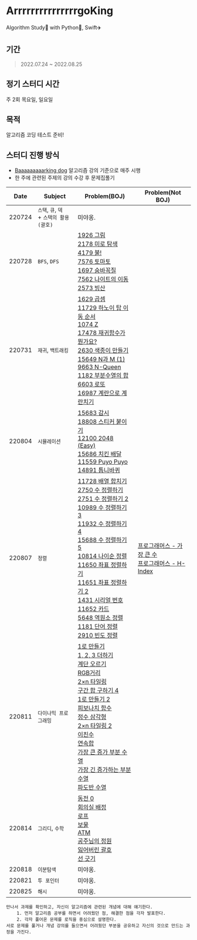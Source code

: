# ArrrrrrrrrrrrrrrgoKing
Algorithm Study📒 with Python🐍, Swift✈️ 

## 기간
> 2022.07.24 ~ 2022.08.25

## 정기 스터디 시간
주 2회 목요일, 일요일

## 목적
알고리즘 코딩 테스트 준비!
    
## 스터디 진행 방식
* [Baaaaaaaaarking dog](https://github.com/encrypted-def/basic-algo-lecture) 알고리즘 강의 기준으로 매주 시행
* 한 주에 관련된 주제의 강의 수강 후 문제집풀기

|  Date  |               Subject            |   Problem(BOJ)   |   Problem(Not BOJ)   |
|:------:|----------------------------------|------------------|----------------------|
| 220724 | `스택`, `큐`, `덱` <br> + `스택의 활용(괄호)` | 미야옹. | |
| 220728 | `BFS`, `DFS `                    | [1926 그림](https://www.acmicpc.net/problem/1926) <br>[2178 미로 탐색](https://www.acmicpc.net/problem/2178) <br>[4179 불!](https://www.acmicpc.net/problem/4179) <br>[7576 토마토](https://www.acmicpc.net/problem/7576) <br> [1697 숨바꼭질](https://www.acmicpc.net/problem/1697) <br>[7562 나이트의 이동](https://www.acmicpc.net/problem/7562) <br>[2573 빙산](https://www.acmicpc.net/problem/2573) | |
| 220731 | `재귀`, `백트래킹`                  | [1629 곱셈](https://www.acmicpc.net/problem/1629) <br>[11729 하노이 탑 이동 순서](https://www.acmicpc.net/problem/11729) <br>[1074 Z](https://www.acmicpc.net/problem/1074) <br>[17478 재귀함수가 뭔가요?](https://www.acmicpc.net/problem/17478) <br>[2630 색종이 만들기](https://www.acmicpc.net/problem/2630) <br>[15649 N과 M (1)](https://www.acmicpc.net/problem/15649) <br>[9663 N-Queen](https://www.acmicpc.net/problem/9663) <br>[1182 부분수열의 합](https://www.acmicpc.net/problem/1182) <br>[6603 로또](https://www.acmicpc.net/problem/6603) <br>[16987 계란으로 계란치기](https://www.acmicpc.net/problem/16987) | |
| 220804 | `시뮬레이션`                        | [15683 감시](https://www.acmicpc.net/problem/15683) <br> [18808 스티커 붙이기](https://www.acmicpc.net/problem/18808) <br>[12100 2048 (Easy)](https://www.acmicpc.net/problem/12100) <br>[15686 치킨 배달](https://www.acmicpc.net/problem/15686) <br> [11559 Puyo Puyo](https://www.acmicpc.net/problem/11559) <br> [14891  톱니바퀴](https://www.acmicpc.net/problem/14891) | |
| 220807 | `정렬`                            | [11728 배열 합치기](https://www.acmicpc.net/problem/11728) <br>[2750 수 정렬하기](https://www.acmicpc.net/problem/2750) <br>[2751 수 정렬하기 2](https://www.acmicpc.net/problem/2751) <br>[10989 수 정렬하기 3](https://www.acmicpc.net/problem/10989) <br>[11932 수 정렬하기 4](https://www.acmicpc.net/problem/11931) <br>[15688 수 정렬하기 5](https://www.acmicpc.net/problem/15688) <br>[10814 나이순 정렬](https://www.acmicpc.net/problem/10814) <br>[11650 좌표 정렬하기](https://www.acmicpc.net/problem/11650) <br>[11651 좌표 정렬하기 2](https://www.acmicpc.net/problem/11651) <br>[1431 시리얼 번호](https://www.acmicpc.net/problem/1431) <br>[11652 카드](https://www.acmicpc.net/problem/11652) <br>[5648 역원소 정렬](https://www.acmicpc.net/problem/5648) <br>[1181 단어 정렬](https://www.acmicpc.net/problem/1181) <br>[2910 빈도 정렬](https://www.acmicpc.net/problem/2910) | [프로그래머스 - 가장 큰 수](https://school.programmers.co.kr/learn/courses/30/lessons/42746) <br> [프로그래머스 - H-Index](https://school.programmers.co.kr/learn/courses/30/lessons/42747)| 
| 220811 | `다이나믹 프로그래밍`                 | [1로 만들기](https://www.acmicpc.net/problem/1463) <br>[1, 2, 3 더하기](https://www.acmicpc.net/problem/9095) <br>[계단 오르기](https://www.acmicpc.net/problem/2579) <br>[RGB거리](https://www.acmicpc.net/problem/1149) <br>[2×n 타일링](https://www.acmicpc.net/problem/11726) <br>[구간 합 구하기 4](https://www.acmicpc.net/problem/11659) <br>[1로 만들기 2](https://www.acmicpc.net/problem/12852) <br>[피보나치 함수](https://www.acmicpc.net/problem/1003) <br>[정수 삼각형](https://www.acmicpc.net/problem/1932) <br>[2×n 타일링 2](https://www.acmicpc.net/problem/11727) <br>[이친수](https://www.acmicpc.net/problem/2193) <br>[연속합](https://www.acmicpc.net/problem/1912) <br>[가장 큰 증가 부분 수열](https://www.acmicpc.net/problem/11055) <br>[가장 긴 증가하는 부분 수열](https://www.acmicpc.net/problem/11053) <br>[파도반 수열](https://www.acmicpc.net/problem/9461) | |
| 220814 | `그리디`, `수학`                    | [동전 0](https://www.acmicpc.net/problem/11047) <br>[회의실 배정](https://www.acmicpc.net/problem/1931) <br>[로프](https://www.acmicpc.net/problem/2217) <br>[보물](https://www.acmicpc.net/problem/1026) <br>[ATM](https://www.acmicpc.net/problem/11399) <br>[공주님의 정원](https://www.acmicpc.net/problem/2457) <br>[잃어버린 괄호](https://www.acmicpc.net/problem/1541) <br>[선 긋기](https://www.acmicpc.net/problem/2170) | |
| 220818 | `이분탐색`                         | 미야옹. | | 
| 220821 | `투 포인터`                        | 미야옹. | |
| 220825 | `해시`                            | 미야옹. | |

```
만나서 과제를 확인하고, 자신이 알고리즘에 관련된 개념에 대해 얘기한다.
    1. 먼저 알고리즘 공부를 하면서 어려웠던 점, 해결한 점을 각자 발표한다.
    2. 각자 풀어온 문제를 로직을 중심으로 설명한다. 
서로 문제를 풀거나 개념 강의를 들으면서 어려웠던 부분을 공유하고 자신의 것으로 만드는 과정을 가진다.
```
